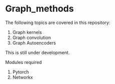 # Graph_methods
The following topics are covered in this repository:

1. Graph kernels
2. Graph convolution
3. Graph Autoencoders

This is still under development.

Modules required
1. Pytorch
2. Networkx
